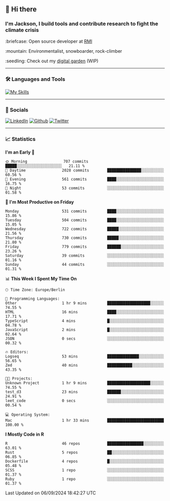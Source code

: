 ## :wave: Hi there
### I'm Jackson, I build tools and contribute research to fight the climate crisis
<p> :briefcase: Open source developer at <a href="https://rmi.org/" alt="RMI">RMI</a></p>
<p> :mountain: Environmentalist, snowboarder, rock-climber</p>
<p> :seedling: Check out my <a href="https://jdhoffa.github.io/" alt="digital garden">digital garden</a> (WIP) </p>

---

### :hammer_and_wrench: Languages and Tools

[![My Skills](https://skillicons.dev/icons?i=r,python,rust,docker,svelte,js,neovim,azure,postgresql,kubernetes,html,css&perline=6&theme=dark)](https://skillicons.dev)

---

### :iphone: Socials

[![LinkedIn](https://skillicons.dev/icons?i=linkedin&theme=dark)](https://www.linkedin.com/in/jackson-hoffart/) 
[![Github](https://skillicons.dev/icons?i=github&theme=dark)](https://github.com/jdhoffa) 
[![Twitter](https://skillicons.dev/icons?i=twitter&theme=dark)](https://twitter.com/jdhoffart) 

---

### :chart_with_upwards_trend: Statistics

 
<!--START_SECTION:waka-->
**I'm an Early 🐤** 

```text
🌞 Morning                707 commits         █████░░░░░░░░░░░░░░░░░░░░   21.11 % 
🌆 Daytime                2028 commits        ███████████████░░░░░░░░░░   60.56 % 
🌃 Evening                561 commits         ████░░░░░░░░░░░░░░░░░░░░░   16.75 % 
🌙 Night                  53 commits          ░░░░░░░░░░░░░░░░░░░░░░░░░   01.58 % 
```
📅 **I'm Most Productive on Friday** 

```text
Monday                   531 commits         ████░░░░░░░░░░░░░░░░░░░░░   15.86 % 
Tuesday                  504 commits         ████░░░░░░░░░░░░░░░░░░░░░   15.05 % 
Wednesday                722 commits         █████░░░░░░░░░░░░░░░░░░░░   21.56 % 
Thursday                 730 commits         █████░░░░░░░░░░░░░░░░░░░░   21.80 % 
Friday                   779 commits         ██████░░░░░░░░░░░░░░░░░░░   23.26 % 
Saturday                 39 commits          ░░░░░░░░░░░░░░░░░░░░░░░░░   01.16 % 
Sunday                   44 commits          ░░░░░░░░░░░░░░░░░░░░░░░░░   01.31 % 
```


📊 **This Week I Spent My Time On** 

```text
🕑︎ Time Zone: Europe/Berlin

💬 Programming Languages: 
Other                    1 hr 9 mins         ███████████████████░░░░░░   74.55 % 
HTML                     16 mins             ████░░░░░░░░░░░░░░░░░░░░░   17.71 % 
TypeScript               4 mins              █░░░░░░░░░░░░░░░░░░░░░░░░   04.78 % 
JavaScript               2 mins              █░░░░░░░░░░░░░░░░░░░░░░░░   02.64 % 
JSON                     0 secs              ░░░░░░░░░░░░░░░░░░░░░░░░░   00.32 % 

🔥 Editors: 
Logseq                   53 mins             ██████████████░░░░░░░░░░░   56.65 % 
Zed                      40 mins             ███████████░░░░░░░░░░░░░░   43.35 % 

🐱‍💻 Projects: 
Unknown Project          1 hr 9 mins         ███████████████████░░░░░░   74.55 % 
test_d3                  23 mins             ██████░░░░░░░░░░░░░░░░░░░   24.91 % 
leet_code                0 secs              ░░░░░░░░░░░░░░░░░░░░░░░░░   00.54 % 

💻 Operating System: 
Mac                      1 hr 33 mins        █████████████████████████   100.00 % 
```

**I Mostly Code in R** 

```text
R                        46 repos            ████████████████░░░░░░░░░   63.01 % 
Rust                     5 repos             ██░░░░░░░░░░░░░░░░░░░░░░░   06.85 % 
Dockerfile               4 repos             █░░░░░░░░░░░░░░░░░░░░░░░░   05.48 % 
SCSS                     1 repo              ░░░░░░░░░░░░░░░░░░░░░░░░░   01.37 % 
Ruby                     1 repo              ░░░░░░░░░░░░░░░░░░░░░░░░░   01.37 % 
```




 Last Updated on 06/09/2024 18:42:27 UTC
<!--END_SECTION:waka-->

